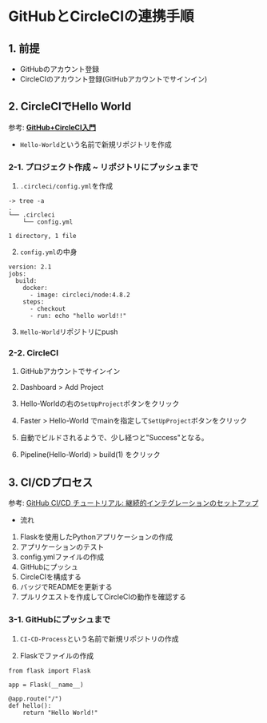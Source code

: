 # GitHubとCircleCIの連携手順

## 1. 前提

- GitHubのアカウント登録
- CircleCIのアカウント登録(GitHubアカウントでサインイン)

## 2. CircleCIでHello World

参考: ****[GitHub+CircleCI入門](https://qiita.com/tatane616/items/8624e61473a9957d9a81)****

- `Hello-World`という名前で新規リポジトリを作成

### 2-1. プロジェクト作成 ~ リポジトリにプッシュまで

1. `.circleci/config.yml`を作成

```shell:
-> tree -a
.
└── .circleci
    └── config.yml

1 directory, 1 file
```

2. `config.yml`の中身

```yml:
version: 2.1
jobs:
  build:
    docker:
      - image: circleci/node:4.8.2
    steps:
      - checkout
      - run: echo "hello world!!"
```

3. `Hello-World`リポジトリにpush

### 2-2. CircleCI

1. GitHubアカウントでサインイン

2. Dashboard > Add Project

3. Hello-Worldの右の`SetUpProject`ボタンをクリック

4. Faster > Hello-World でmainを指定して`SetUpProject`ボタンをクリック

5. 自動でビルドされるようで、少し経つと"Success"となる。

6. Pipeline(Hello-World) > build(1) をクリック

## 3. CI/CDプロセス

参考: [GitHub CI/CD チュートリアル: 継続的インテグレーションのセットアップ](https://circleci.com/ja/blog/setting-up-continuous-integration-with-github/)

- 流れ

1. Flaskを使用したPythonアプリケーションの作成
2. アプリケーションのテスト
3. config.ymlファイルの作成
4. GitHubにプッシュ
5. CircleCIを構成する
6. バッジでREADMEを更新する
7. プルリクエストを作成してCircleCIの動作を確認する

### 3-1. GitHubにプッシュまで

1. `CI-CD-Process`という名前で新規リポジトリの作成

2. Flaskでファイルの作成

```python: hello.py
from flask import Flask

app = Flask(__name__)

@app.route("/")
def hello():
    return "Hello World!"
```
